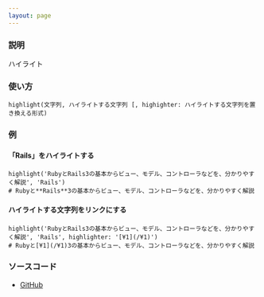```yaml
---
layout: page
---
```

### 説明
ハイライト

### 使い方
    highlight(文字列, ハイライトする文字列 [, highighter: ハイライトする文字列を置き換える形式)

### 例
#### 「Rails」をハイライトする
    highlight('RubyとRails3の基本からビュー、モデル、コントローラなどを、分かりやすく解説', 'Rails')
    # Rubyと**Rails**3の基本からビュー、モデル、コントローラなどを、分かりやすく解説

#### ハイライトする文字列をリンクにする
    highlight('RubyとRails3の基本からビュー、モデル、コントローラなどを、分かりやすく解説', 'Rails', highlighter: '[¥1](/¥1)')
    # Rubyと[¥1](/¥1)3の基本からビュー、モデル、コントローラなどを、分かりやすく解説

### ソースコード
* [GitHub](https://github.com/rails/rails/blob/0e50b7bdf4c0f789db37e22dc45c52b082f674b4/actionview/lib/action_view/helpers/text_helper.rb#L125)